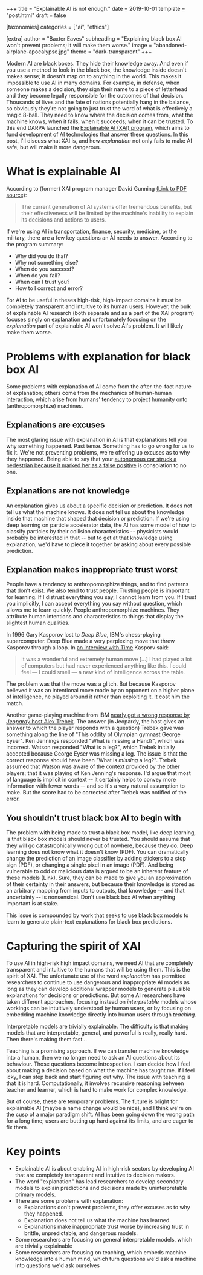 +++
title = "Explainable AI is not enough."
date = 2019-10-01
template = "post.html"
draft = false

[taxonomies]
categories = ["ai", "ethics"]

[extra]
author = "Baxter Eaves"
subheading = "Explaining black box AI won't prevent problems; it will make them worse."
image = "abandoned-airplane-apocalypse.jpg"
theme = "dark-transparent"
+++

Modern AI are black boxes. They hide their knowledge away. And even if you use a method to look in the black box, the knowledge inside doesn't makes sense; it doesn't map on to anything in the world. This makes it impossible to use AI in many domains. For example, in defense, when someone makes a decision, they sign their name to a piece of letterhead and they become legally responsible for the outcomes of that decision. Thousands of lives and the fate of nations potentially hang in the balance, so obviously they're not going to just trust the word of what is effectively a magic 8-ball. They need to know where the decision comes from, what the machine knows, when it fails, when it succeeds; when it can be trusted. To this end DARPA launched the [Explainable AI (XAI) program](), which aims to fund development of AI technologies that answer these questions. In this post, I'll discuss what XAI is, and how *explanation* not only fails to make AI safe, but will make it more dangerous.

# What is explainable AI

According to (former) XAI program manager David Gunning [(Link to PDF source)](https://www.darpa.mil/attachments/XAIProgramUpdate.pdf):

> The current generation of AI systems offer tremendous benefits, but their effectiveness will be limited by the machine's inability to explain its decisions and actions to users. 

If we're using AI in transportation, finance, security, medicine, or the military, there are a few key questions an AI needs to answer. According to the program summary:

- Why did you do that?
- Why not something else?
- When do you succeed?
- When do you fail?
- When can I trust you?
- How to I correct and error?

For AI to be useful in theses high-risk, high-impact domains it must be completely transparent and intuitive to its human users. However, the bulk of explainable AI research (both separate and as a part of the XAI program) focuses singly on explanation and unfortunately focusing on the *explanation* part of explainable AI won't solve AI's problem. It will likely make them worse.

# Problems with explanation for black box AI

Some problems with explanation of AI come from the after-the-fact nature of explanation; others come from the mechanics of human-human interaction, which arise from humans' tendency to project humanity onto (anthropomorphize) machines.

## Explanations are excuses

The most glaring issue with explanation in AI is that explanations tell you why something happened. Past tense. Something has to go wrong for us to fix it. We're not preventing problems, we're offering up excuses as to why they happened. Being able to say that your [autonomous car struck a pedestrian because it marked her as a false positive](https://www.theverge.com/2018/5/7/17327682/uber-self-driving-car-decision-kill-swerve) is consolation to no one.

## Explanations are not knowledge

An explanation gives us about a specific decision or prediction. It does not tell us what the machine knows. It does not tell us about the knowledge inside that machine that shaped that decision or prediction. If we're using deep learning on particle accelerator data, the AI has some model of how to classify particles by their collision characteristics -- physicists would probably be interested in that -- but to get at that knowledge using explanation, we'd have to piece it together by asking about every possible prediction.

## Explanation makes inappropriate trust worst

People have a tendency to anthropomorphize things, and to find patterns that don't exist. We also tend to trust people. Trusting people is important for learning. If I distrust everything you say, I cannot learn from you. If I trust you implicitly, I can accept everything you say without question, which allows me to learn quickly. People anthropomorphize machines. They attribute human intentions and characteristics to things that display the slightest human qualities. 

In 1996 Gary Kasporov lost to *Deep Blue*, IBM's chess-playing supercomputer. Deep Blue made a very perplexing move that threw Kasporov through a loop. In [an interview with Time](https://time.com/3705316/deep-blue-kasparov/
) Kasporv said:

> It was a wonderful and extremely human move [...] I had played a lot of computers but had never experienced anything like this. I could feel — I could smell — a new kind of intelligence across the table.

The problem was that the move was a glitch. But because Kasporov believed it was an intentional move made by an opponent on a higher plane of intelligence, he played around it rather than exploiting it. It cost him the match.

Another game-playing machine from IBM [nearly got a wrong response by *Jeopardy* host Alex Trebek](https://www.wired.com/2011/02/watson-wrong-answer-trebek/). The answer (in Jeopardy, the host gives an answer to which the player responds with a question) Trebek gave was something along the line of "This oddity of Olympian gymnast George Eyser". Ken Jennings responded "What is missing a Hand?", which was incorrect. Watson responded "What is a leg?", which Trebek initially accepted because George Eyser was missing a leg. The issue is that the correct response should have been "What is *missing* a leg?". Trebek assumed that Watson was aware of the context provided by the other players; that it was playing of Ken Jenning's response. I'd argue that most of language is implicit in context -- it certainly helps to convey more information with fewer words -- and so it's a very natural assumption to make. But the score had to be corrected after Trebek was notified of the error.

## You shouldn't trust black box AI to begin with

The problem with being made to trust a black box model, like deep learning, is that black box models should never be trusted. You should assume that they will go catastrophically wrong out of nowhere, because they do. Deep learning does not know what it doesn't know (PDF). You can dramatically change the prediction of an image classifier by adding stickers to a stop sign (PDF), or changing a single pixel in an image (PDF). And being vulnerable to odd or malicious data is argued to be an inherent feature of these models (Link). Sure, they can be made to give you an approximation of their certainty in their answers, but because their knowledge is stored as an arbitrary mapping from inputs to outputs, that knowledge -- and that uncertainty -- is nonsensical. Don't use black box AI when anything important is at stake.

This issue is compounded by work that seeks to use black box models to learn to generate plain-text explanations for black box predictions.

# Capturing the spirit of XAI

To use AI in high-risk high impact domains, we need AI that are completely transparent and intuitive to the humans that will be using them. This is the spirit of XAI. The unfortunate use of the word *explanation* has permitted researchers to continue to use dangerous and inappropriate AI models as long as they can develop additional wrapper models to generate plausible explanations for decisions or predictions. But some AI researchers have taken different approaches, focusing instead on *interpretable* models whose workings can be intuitively understood by human users, or by focusing on embedding machine knowledge directly into human users through *teaching*.

Interpretable models are trivially explainable. The difficulty is that making models that are interpretable, general, and powerful is really, really hard. Then there's making them fast...

Teaching is a promising approach. If we can transfer machine knowledge into a human, then we no longer need to ask an AI questions about its behaviour. Those questions become introspection. I can decide how I feel about making a decision based on what the machine has taught me. If I feel icky, I can step back and start figuring out why. The issue with teaching is that it is hard. Computationally, it involves recursive reasoning between teacher and learner, which is hard to make work for complex knowledge.

But of course, these are temporary problems. The future is bright for explainable AI (maybe a name change would be nice), and I think we're on the cusp of a major paradigm shift. AI has been going down the wrong path for a long time; users are butting up hard against its limits, and are eager to fix them.

# Key points

- Explainable AI is about enabling AI in high-risk sectors by developing AI that are completely transparent and intuitive to decision makers.
- The word "explanation" has lead researchers to develop secondary models to explain predictions and decisions made by uninterpretable primary models.
- There are some problems with explanation:
    + Explanations don't prevent problems, they offer excuses as to why they happened.
    + Explanation does not tell us what the machine has learned.
    + Explanations make inappropriate trust worse by increasing trust in brittle, unpredictable, and dangerous models.
- Some researchers are focusing on general interpretable models, which are trivially explainable
- Some researchers are focusing on teaching, which embeds machine knowledge into a human mind, which turn questions we'd ask a machine into questions we'd ask ourselves
